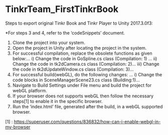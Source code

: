 # TinkrTeam_FirstTinkrBook

Steps to export original Tinkr Book and Tinkr Player to Unity 2017.3.0f3:

*For steps 3 and 4, refer to the ‘codeSnippets’ document.

1) Clone the project into your system.
2) Open the project in Unity after locating the project in the system.
3) For successful compilation, replace the obsolete functions as given below:...
    i)	Change the code in GoSpline.cs class (Compilation: 1) ...
    ii)	Change the code in tk2dCamera.cs class (Compilation: 2)...
    iii)	Change the code in tk2dUpdateWindow.cs class (Compilation: 3)...
4) For successful build(webGL), do the following changes: ...
    i)	Change the code blocks in SceneManagerScene23.cs class (Building:1)...
5) Navigate to Build Settings under File menu and build the project for webGL platform.
6) If your browser does not supports webGL then follow the necessary steps[1] to enable it in the specific browser.
7) Run the ‘index.html’ file, generated after the build, in a webGL supported browser.




[1] : https://superuser.com/questions/836832/how-can-i-enable-webgl-in-my-browser
